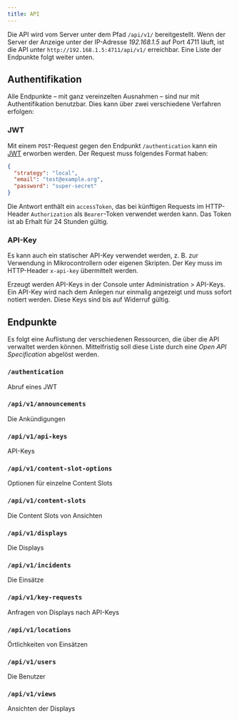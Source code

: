 ```yaml
---
title: API
---
```


Die API wird vom Server unter dem Pfad `/api/v1/` bereitgestellt.
Wenn der Server der Anzeige unter der IP-Adresse _192.168.1.5_ auf Port 4711 läuft, ist die API unter `http://192.168.1.5:4711/api/v1/` erreichbar.
Eine Liste der Endpunkte folgt weiter unten.

## Authentifikation
Alle Endpunkte – mit ganz vereinzelten Ausnahmen – sind nur mit Authentifikation benutzbar.
Dies kann über zwei verschiedene Verfahren erfolgen:

### JWT
Mit einem `POST`-Request gegen den Endpunkt `/authentication` kann ein [JWT](https://jwt.io/) erworben werden.
Der Request muss folgendes Format haben:
```json
{
  "strategy": "local",
  "email": "test@example.org",
  "password": "super-secret"
}
```
Die Antwort enthält ein `accessToken`, das bei künftigen Requests im HTTP-Header `Authorization` als `Bearer`-Token verwendet werden kann.
Das Token ist ab Erhalt für 24 Stunden gültig.

### API-Key
Es kann auch ein statischer API-Key verwendet werden, z. B. zur Verwendung in Mikrocontrollern oder eigenen Skripten.
Der Key muss im HTTP-Header `x-api-key` übermittelt werden.

Erzeugt werden API-Keys in der Console unter Administration > API-Keys.
Ein API-Key wird nach dem Anlegen nur einmalig angezeigt und muss sofort notiert werden.
Diese Keys sind bis auf Widerruf gültig.

## Endpunkte
Es folgt eine Auflistung der verschiedenen Ressourcen, die über die API verwaltet werden können.
Mittelfristig soll diese Liste durch eine _Open API Specification_ abgelöst werden.

### `/authentication`
Abruf eines JWT

### `/api/v1/announcements`
Die Ankündigungen

### `/api/v1/api-keys`
API-Keys

### `/api/v1/content-slot-options`
Optionen für einzelne Content Slots

### `/api/v1/content-slots`
Die Content Slots von Ansichten

### `/api/v1/displays`
Die Displays

### `/api/v1/incidents`
Die Einsätze

### `/api/v1/key-requests`
Anfragen von Displays nach API-Keys

### `/api/v1/locations`
Örtlichkeiten von Einsätzen

### `/api/v1/users`
Die Benutzer

### `/api/v1/views`
Ansichten der Displays
